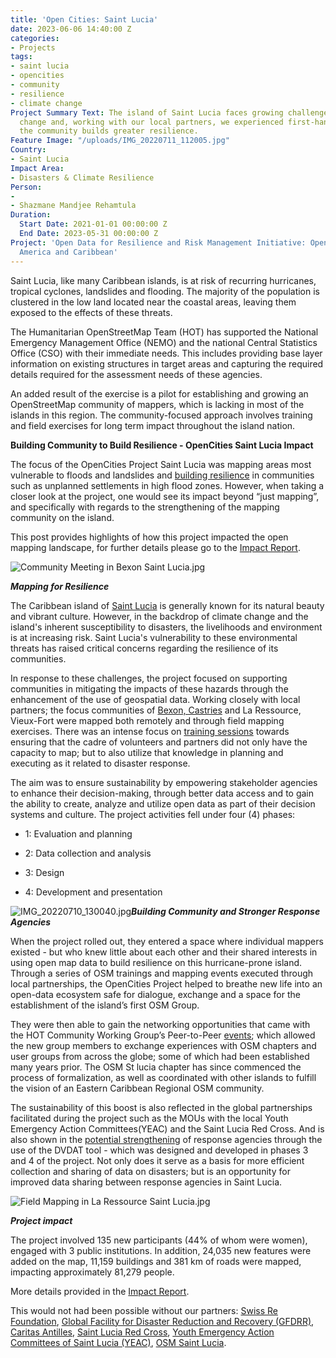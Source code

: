 ```yaml
---
title: 'Open Cities: Saint Lucia'
date: 2023-06-06 14:40:00 Z
categories:
- Projects
tags:
- saint lucia
- opencities
- community
- resilience
- climate change
Project Summary Text: The island of Saint Lucia faces growing challenges due to climate
  change and, working with our local partners, we experienced first-hand how strengthening
  the community builds greater resilience.
Feature Image: "/uploads/IMG_20220711_112005.jpg"
Country:
- Saint Lucia
Impact Area:
- Disasters & Climate Resilience
Person:
- 
- Shazmane Mandjee Rehamtula
Duration:
  Start Date: 2021-01-01 00:00:00 Z
  End Date: 2023-05-31 00:00:00 Z
Project: 'Open Data for Resilience and Risk Management Initiative: Open Cities Latin
  America and Caribbean'
---
```


Saint Lucia, like many Caribbean islands, is at risk of recurring hurricanes, tropical cyclones, landslides and flooding. The majority of the population  is clustered in the low land located near the coastal areas, leaving them exposed to the effects of these threats.

The Humanitarian OpenStreetMap Team (HOT) has  supported the National Emergency Management Office (NEMO) and the national Central Statistics Office (CSO)  with their immediate needs. This includes providing base layer information on existing structures in target areas and capturing the required details required for the assessment needs of these agencies.

An added result of the exercise is a pilot for establishing  and growing an OpenStreetMap community of mappers, which is lacking in most of the islands in this region. The community-focused approach involves training and field exercises  for long term impact throughout the island nation.

**Building Community to Build Resilience - OpenCities Saint Lucia Impact**

The focus of the OpenCities Project Saint Lucia was mapping areas most vulnerable to floods and landslides and [building resilience](https://thevoiceslu.com/2022/01/digital-crowd-sourced-mapping-to-kick-off-in-saint-lucia/) in communities such as unplanned settlements in high flood zones. However, when taking a closer look at the project, one would see its impact beyond “just mapping”, and specifically with regards to the strengthening of the mapping community on the island.

This post provides highlights of how this project impacted the open mapping landscape, for further details please go to the [Impact Report](https://www.hotosm.org/uploads/Open%20Cities_Impact%20Report_SaintLucia.pdf).

![Community Meeting in Bexon Saint Lucia.jpg](/uploads/Community%20Meeting%20in%20Bexon%20Saint%20Lucia.jpg)

***Mapping for Resilience***

The Caribbean island of [Saint Lucia](https://www.hotosm.org/where-we-work/saint-lucia/) is generally known for its natural beauty and vibrant culture. However, in the backdrop of climate change and the island's inherent susceptibility to disasters, the livelihoods and environment is at increasing risk. Saint Lucia's vulnerability to these environmental threats has raised critical concerns regarding the resilience of its communities.

In response to these challenges, the project focused on supporting communities in mitigating the impacts of these hazards through the enhancement of the use of geospatial data. Working closely with local partners; the focus communities of [Bexon, Castries](https://www.openstreetmap.org/node/6335688485) and La Ressource, Vieux-Fort were mapped both remotely and through field mapping exercises. There was an intense focus on [training sessions](https://www.govt.lc/news/disaster-resilience-partners-participate-in-field-mapping-training) towards ensuring that the cadre of volunteers and partners did not only have the capacity to map; but to also utilize that knowledge in planning and executing as it related to disaster response.

The aim was to ensure sustainability by empowering stakeholder agencies to enhance their decision-making, through better data access and to gain the ability to create, analyze and utilize open data as part of their decision systems and culture. The project activities fell under four (4) phases:

* 1: Evaluation and planning


* 2: Data collection and analysis


* 3: Design


* 4: Development and presentation

![IMG_20220710_130040.jpg](/uploads/IMG_20220710_130040.jpg)***Building Community and Stronger Response Agencies***

When the project rolled out, they entered a space where individual mappers existed - but who knew little about each other and their shared interests in using open map data to build resilience on this hurricane-prone island. Through a series of OSM trainings and mapping events executed through local partnerships, the OpenCities Project helped to breathe new life into an open-data ecosystem safe for dialogue, exchange and a space for the establishment of the island’s first OSM Group.

They were then able to gain the networking opportunities that came with the HOT Community Working Group’s Peer-to-Peer [events](https://www.openstreetmap.org/user/LFF_490_Alexander/diary); which allowed the new group members to exchange experiences with OSM chapters and user groups from across the globe; some of which had been established many years prior. The OSM St lucia chapter has since commenced the process of formalization, as well as coordinated with other islands to fulfill the vision of an Eastern Caribbean Regional OSM community.

The sustainability of this boost is also reflected in the global partnerships facilitated during the project such as the MOUs with the local Youth Emergency Action Committees(YEAC) and the Saint Lucia Red Cross. And is also shown in the [potential strengthening](https://www.youtube.com/watch?v=8Hmp6DhZr0g) of response agencies through the use of the DVDAT tool - which was designed and developed in phases 3 and 4 of the project.  Not only does it serve as a basis for more efficient collection and sharing of data on disasters; but is an opportunity for improved data sharing between response agencies in Saint Lucia.

![Field Mapping in La Ressource Saint Lucia.jpg](/uploads/Field%20Mapping%20in%20La%20Ressource%20Saint%20Lucia.jpg)

***Project impact***

The project involved 135 new participants (44% of whom were women), engaged with 3 public institutions. In addition, 24,035 new features were added on the map, 11,159 buildings and 381 km of roads were mapped, impacting approximately 81,279 people.

More details provided in the [Impact Report](https://www.hotosm.org/uploads/Open%20Cities_Impact%20Report_SaintLucia.pdf).

This would not had been possible without our partners: [Swiss Re Foundation](https://www.swissrefoundation.org/), [Global Facility for Disaster Reduction and Recovery (GFDRR)](https://www.gfdrr.org/en), [Caritas Antilles](https://www.caritas.org/where-caritas-work/latin-america/antilles/), [Saint Lucia Red Cross](https://www.saintluciaredcross.org/), [Youth Emergency Action Committees of Saint Lucia (YEAC)](https://www.facebook.com/YEACSLU), [OSM Saint Lucia](https://wiki.openstreetmap.org/wiki/WikiProject_Saint_Lucia).